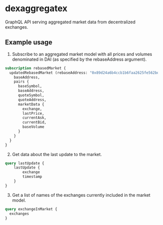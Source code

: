 # dexaggregatex

GraphQL API serving aggregated market data from decentralized exchanges.

## Example usage

1. Subscribe to an aggregated market model with all prices and volumes denominated in DAI (as specified by the rebaseAddress argument). 
```graphql
subscription rebasedMarket {
  updatedRebasedMarket (rebaseAddress: "0x89d24a6b4ccb1b6faa2625fe562bdd9a23260359") {
    baseAddress,
    pairs {
      baseSymbol,
      baseAddress,
      quoteSymbol,
      quoteAddress,
      marketData {
        exchange,
        lastPrice,
        currentAsk,
        currentBid,
        baseVolume
      }
    }
  }
}
```

2. Get data about the last update to the market.

```graphql
query lastUpdate {
    lastUpdate {
        exchange
        timestamp
    }
}
```

3. Get a list of names of the exchanges currently included in the market model.

```graphql
query exchangeInMarket {
  exchanges
}
```






